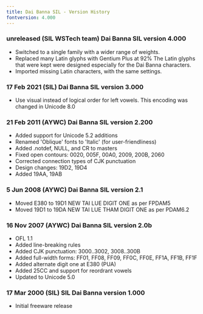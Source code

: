 ```yaml
---
title: Dai Banna SIL - Version History
fontversion: 4.000
---
```


### unreleased (SIL WSTech team) Dai Banna SIL version 4.000
- Switched to a single family with a wider range of weights.
- Replaced many Latin glyphs with Gentium Plus at 92%
  The Latin glyphs that were kept were designed especially
  for the Dai Banna characters.
- Imported missing Latin characters, with the same settings.

### 17 Feb 2021 (SIL) Dai Banna SIL version 3.000
- Use visual instead of logical order for left vowels.
  This encoding was changed in Unicode 8.0

### 21 Feb 2011 (AYWC) Dai Banna SIL version 2.200
- Added support for Unicode 5.2 additions
- Renamed 'Oblique' fonts to 'Italic' (for user-friendliness)
- Added .notdef, NULL, and CR to masters
- Fixed open contours: 0020, 005F, 00A0, 2009, 200B, 2060
- Corrected connection types of CJK punctuation
- Design changes: 19D2, 19D4
- Added 19AA, 19AB

### 5 Jun 2008 (AYWC) Dai Banna SIL version 2.1
- Moved E380 to 19D1 NEW TAI LUE DIGIT ONE as per FPDAM5
- Moved 19D1 to 19DA NEW TAI LUE THAM DIGIT ONE as per PDAM6.2

### 16 Nov 2007 (AYWC) Dai Banna SIL version 2.0b
- OFL 1.1
- Added line-breaking rules
- Added CJK punctuation: 3000..3002, 3008..300B
- Added full-width forms: FF01, FF08, FF09, FF0C, FF0E, FF1A, FF1B, FF1F
- Added alternate digit one at E380 (PUA)
- Added 25CC and support for reordrant vowels
- Updated to Unicode 5.0

### 17 Mar 2000 (SIL) SIL Dai Banna version 1.000
- Initial freeware release
